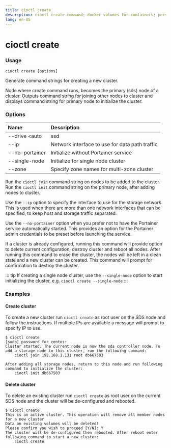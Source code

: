 ```yaml
---
title: cioctl create
description: cioctl create command; docker volumes for containers; persistent volumes for pods
lang: en-US
---
```


# cioctl create

<h3>Usage</h3>

`cioctl create [options]`

Generate command strings for creating a new cluster.

Node where create command runs, becomes the primary (sds) node of a cluster. Outputs command string for joining other nodes to cluster and displays command string for primary node to initialize the cluster.

<h3>Options</h3>

| Name                   | Description                                    |
|:-----------------------|:-----------------------------------------------|
| --drive <auto|ssd|hdd> | Force a drive type for initialization          |
| --ip <ip-address>      | Network interface to use for data path traffic |
| --no-portainer         | Initialize without Portainer service           |
| --single-node          | Initialize for single node cluster             |
| --zone                 | Specify zone names for multi-zone cluster      |

Run the `cioctl join` command string on nodes to be added to the cluster. Run the `cioctl init` command string on the primary node, after adding nodes to cluster.

Use the `--ip` option to specify the interface to use for the storage network. This is used when there are more than one network interfaces that can be specified, to keep host and storage traffic separated.

Use the `--no-portainer` option when you prefer not to have the Portainer service automatically started. This provides an option for the Portainer admin credentials to be preset before launching the service.  

If a cluster is already configured, running this command will provide option to delete current configuration, destroy cluster and reboot all nodes. After running this command to erase the cluster, the nodes will be left in a clean state and a new cluster can be created. This command will prompt for confirmation to destroy the cluster.

::: tip
If creating a single node cluster, use the `--single-node` option to start initializing the cluster, e.g. `cioctl create --single-node`
:::

<h3>Examples</h3>

<h4>Create cluster</h4>

To create a new cluster run `cioctl create` as root user on the SDS node and follow the instructions. If multiple IPs are available a message will prompt to specify IP to use.
```
$ cioctl create
[sudo] password for centos:
Cluster started. The current node is now the sds controller node. To add a storage node to this cluster, run the following command:
    cioctl join 192.168.1.131 root db667503

After adding all storage nodes, return to this node and run following command to initialize the cluster:
    cioctl init db667503
```

<h4>Delete cluster</h4>

To delete an existing cluster run `cioctl create` as root user on the current SDS node and the cluster will be de-configured and rebooted.
```
$ cioctl create
This is an active cluster. This operation will remove all member nodes for a new cluster
Data on existing volumes will be deleted!
Please confirm you wish to proceed [Y/N]: Y
The cluster will be de-configured then rebooted. After reboot enter following command to start a new cluster:
    cioctl create
```
